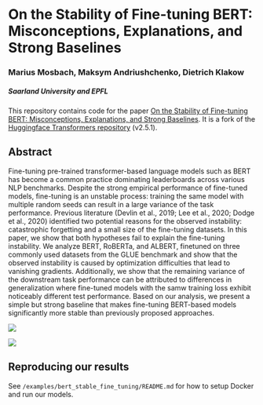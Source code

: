 # On the Stability of Fine-tuning BERT: Misconceptions, Explanations, and Strong Baselines

### Marius Mosbach, Maksym Andriushchenko, Dietrich Klakow
##### Saarland University and EPFL

This repository contains code for the paper [On the Stability of Fine-tuning BERT: Misconceptions, Explanations, and Strong Baselines](https://arxiv.org/abs/2006.04884). It is a fork of the [Huggingface Transformers repository](https://github.com/huggingface/transformers) (v2.5.1).

## Abstract

Fine-tuning pre-trained transformer-based language models such as BERT has become a common practice dominating leaderboards across various NLP benchmarks. Despite the strong empirical performance of fine-tuned models, fine-tuning is an unstable process: training the same model with multiple random seeds can result in a large variance of the task performance. Previous literature (Devlin et al., 2019; Lee et al., 2020; Dodge et al., 2020) identified two potential reasons for the observed instability: catastrophic forgetting and a small size of the fine-tuning datasets. In this paper, we show that both hypotheses fail to explain
the fine-tuning instability. We analyze BERT, RoBERTa, and ALBERT, finetuned on three commonly used datasets from the GLUE benchmark and show that the observed instability is caused by optimization difficulties that lead to vanishing gradients. Additionally, we show that the remaining variance of the downstream task performance can be attributed to differences in generalization where fine-tuned models with the samw training loss exhibit noticeably different test performance. Based on our analysis, we present a simple but strong baseline that makes fine-tuning BERT-based models significantly more stable than previously proposed approaches.

![](images/fig1.png)

![](images/tab1.png)

## Reproducing our results

See `/examples/bert_stable_fine_tuning/README.md` for how to setup Docker and run our models. 
